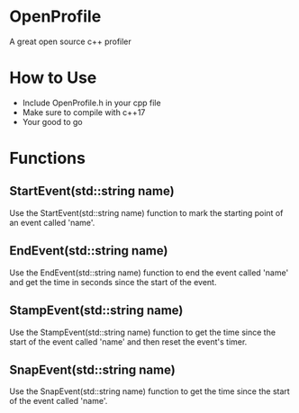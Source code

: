# OpenProfile
A great open source c++ profiler

# How to Use
 - Include OpenProfile.h in your cpp file
 - Make sure to compile with c++17
 - Your good to go

# Functions
## StartEvent(std::string name)
Use the StartEvent(std::string name) function to mark the starting point of an event called 'name'.

## EndEvent(std::string name)
Use the EndEvent(std::string name) function to end the event called 'name' and get the time in seconds since the start of the event.

## StampEvent(std::string name)
Use the StampEvent(std::string name) function to get the time since the start of the event called 'name' and then reset the event's timer.

## SnapEvent(std::string name)
Use the SnapEvent(std::string name) function to get the time since the start of the event called 'name'.
